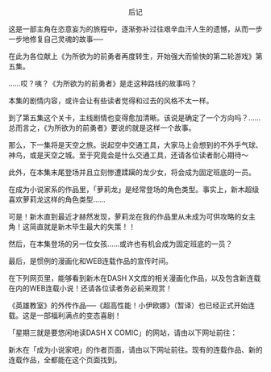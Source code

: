 <p align="center">后记</p>

这是一部主角在恣意妄为的旅程中，逐渐弥补过往艰辛血汗人生的遗憾，从而一步一步地修复自己灵魂的故事──

在此为各位献上《为所欲为的前勇者再度转生，开始强大而愉快的第二轮游戏》第五集。

……哎？咦？《为所欲为的前勇者》是走这种路线的故事吗？

本集的剧情内容，或许会让有些读者觉得和过去的风格不太一样。

到了第五集这个关卡，主线剧情也变得愈加清晰。该说是确定了一个方向吗？……总而言之，《为所欲为的前勇者》要说的就是这样一个故事。

那么，下一集将是天空之旅。说起空中交通工具，大家马上会想到的不外乎气球、神鸟，或是天空之城。至于究竟会是什么交通工具，还请各位读者耐心期待～

此外，在本集末尾登场并且立刻惨遭蹂躏的龙少女，将会成为固定班底的一员。

在成为小说家系的作品里，「萝莉龙」是经常登场的角色类型。事实上，新木超级喜欢萝莉龙这样的角色类型……

可是！新木直到最近才赫然发现，萝莉龙在我的作品里从未成为可供攻略的女主角！这简直就是新木毕生最大的失策！！

然后，在本集登场的另一位女孩……或许也有机会成为固定班底的一员？

最后，是惯例的漫画化和WEB连载作品的宣传时间。

在下列网页里，能够看到新木在DASH X文库的相关漫画化作品，以及包含新连载在内的WEB连载小说！还请各位读者务必前来观赏！

《英雄教室》的外传作品──《超高性能！小伊欧娜》（暂译）也已经正式开始连载。这是一部福利满点的变态喜剧！

「星期三就是要悠闲地读DASH X COMIC」的网站，请由以下网址前往：



新木在「成为小说家吧」的作者页面，请由以下网址前往。现有的连载作品、新的连载作品，全都能在这个页面找到。



